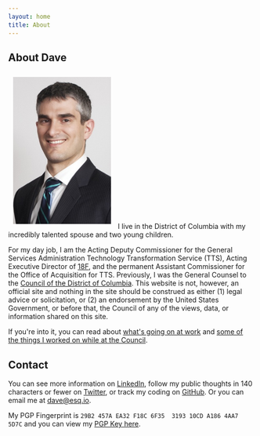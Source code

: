 ```yaml
---
layout: home
title: About
---
```


## About Dave

<img src="/assets/images/Zvenyach.jpg" class=".visible-sm img-circle pull-right" width="200" style="padding:10px" />
I live in the District of Columbia with my incredibly talented spouse and two young children.

For my day job, I am the Acting Deputy Commissioner for the General Services Administration Technology Transformation Service (TTS), Acting Executive Director of [18F](https://18f.gsa.gov), and the permanent Assistant Commissioner for the Office of Acquisition for TTS. Previously, I was the General Counsel to the [Council of the District of Columbia](http://dccouncil.us). This website is not, however, an official site and nothing in the site should be construed as either (1) legal advice or solicitation, or (2) an endorsement by the United States Government, or before that, the Council of any of the views, data, or information shared on this site.

If you're into it, you can read about [what's going on at work](https://18f.gsa.gov/blog/) and [some of the things I worked on while at the Council](http://www.govexec.com/state-local/2014/07/ultimate-open-government-unlocking-laws/87997/).

## Contact

You can see more information on [LinkedIn](https://www.linkedin.com/in/vdavez/), follow my public thoughts in 140 characters or fewer on [Twitter](https://twitter.com/vdavez), or track my coding on [GitHub](https://github.com/vzvenyach). Or you can email me at [dave@esq.io](mailto:dave@esq.io).

My PGP Fingerprint is `29B2 457A EA32 F18C 6F35  3193 10CD A186 4AA7 5D7C` and you can view my [PGP Key here](/vdavez_key.asc).

